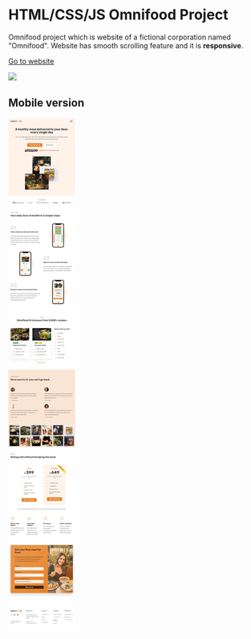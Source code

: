 # HTML/CSS/JS Omnifood Project

Omnifood project which is website of a fictional corporation named "Omnifood".
Website has smooth scrolling feature and it is **responsive**.

[Go to website](https://fatihfurkanaydemir-omnifood.netlify.app)

![](https://github.com/fatihfurkanaydemir/html-css-omnifood/blob/master/page.png)

## Mobile version

![](https://github.com/fatihfurkanaydemir/html-css-omnifood/blob/master/page-mobile.png)
